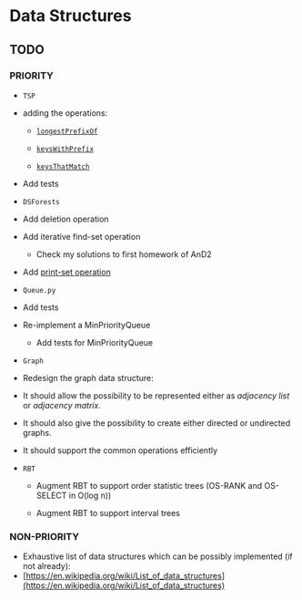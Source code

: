 # Data Structures

## TODO 

### PRIORITY

- `TSP`

 - adding the operations:
 
    - [`longestPrefixOf`](https://github.com/nelson-brochado/algs4/blob/master/src/main/java/edu/princeton/cs/algs4/TST.java)
   
    - [`keysWithPrefix`](https://github.com/nelson-brochado/algs4/blob/master/src/main/java/edu/princeton/cs/algs4/TST.java)
   
    - [`keysThatMatch`](https://github.com/nelson-brochado/algs4/blob/master/src/main/java/edu/princeton/cs/algs4/TST.java)
 
 - Add tests

- `DSForests`
 - Add deletion operation
 - Add iterative find-set operation
   - Check my solutions to first homework of AnD2
 - Add [print-set operation](http://stackoverflow.com/questions/23055236/union-find-retrieve-all-members-of-a-set-efficiently)

- `Queue.py`
 - Add tests
 - Re-implement a MinPriorityQueue 
   - Add tests for MinPriorityQueue

- `Graph`

 - Redesign the graph data structure:

 - It should allow the possibility to be represented either as _adjacency list_ or _adjacency matrix_. 
 
 - It should also give the possibility to create either directed or undirected graphs.
 
 - It should support the common operations efficiently
 
- `RBT`
 
  - Augment RBT to support order statistic trees (OS-RANK and OS-SELECT in O(log n))
 
  - Augment RBT to support interval trees

### NON-PRIORITY

- Exhaustive list of data structures which can be possibly implemented (if not already):
 - [https://en.wikipedia.org/wiki/List_of_data_structures](https://en.wikipedia.org/wiki/List_of_data_structures)
